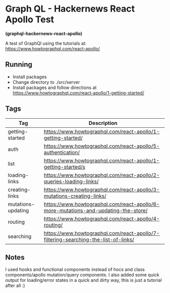 # Graph QL - Hackernews React Apollo Test

**(graphql-hackernews-react-apollo)**

A test of GraphQl using the tutorials at: https://www.howtographql.com/react-apollo/

## Running

- Install packages
- Change directory to ./src/server
- Install packages and follow directions at https://www.howtographql.com/react-apollo/1-getting-started/

## Tags

| Tag                | Description                                                                        |
| ------------------ | ---------------------------------------------------------------------------------- |
| getting-started    | https://www.howtographql.com/react-apollo/1-getting-started/                       |
| auth               | https://www.howtographql.com/react-apollo/5-authentication/                        |
| list               | https://www.howtographql.com/react-apollo/1-getting-started/s                      |
| loading-links      | https://www.howtographql.com/react-apollo/2-queries-loading-links/                 |
| creating-links     | https://www.howtographql.com/react-apollo/3-mutations-creating-links/              |
| mutations-updating | https://www.howtographql.com/react-apollo/6-more-mutations-and-updating-the-store/ |
| routing            | https://www.howtographql.com/react-apollo/4-routing/                               |
| searching          | https://www.howtographql.com/react-apollo/7-filtering-searching-the-list-of-links/ |

## Notes

I used hooks and functional components instead of hocs and class components/apollo mutation/query components. I also added some quick output for loading/error states in a quick and dirty way, this is just a tutorial after all :)
